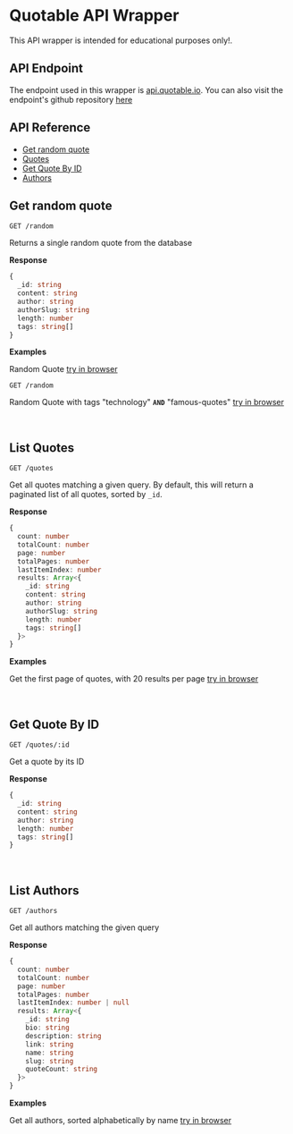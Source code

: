 # Quotable API Wrapper

This API wrapper is intended for educational purposes only!.
## API Endpoint <!-- omit in toc -->

The endpoint used in this wrapper is [api.quotable.io](https://api.quotable.io/quotes). You can also visit the endpoint's github repository [here](https://github.com/lukePeavey/quotable)

## API Reference <!-- omit in toc -->

- [Get random quote](#get-random-quote)
- [Quotes](#list-quotes)
- [Get Quote By ID](#get-quote-by-id)
- [Authors](#list-authors)

## Get random quote

```HTTP
GET /random
```

Returns a single random quote from the database

**Response**

```ts
{
  _id: string
  content: string
  author: string
  authorSlug: string
  length: number
  tags: string[]
}
```

**Examples**

Random Quote [try in browser](https://api.quotable.io/random)

```HTTP
GET /random
```

Random Quote with tags "technology" **`AND`** "famous-quotes" [try in browser](https://api.quotable.io/random?tags=technology,famous-quotes)


<br>

## List Quotes

```HTTP
GET /quotes
```

Get all quotes matching a given query. By default, this will return a paginated list of all quotes, sorted by `_id`.

**Response**

```ts
{
  count: number
  totalCount: number
  page: number
  totalPages: number
  lastItemIndex: number
  results: Array<{
    _id: string
    content: string
    author: string
    authorSlug: string
    length: number
    tags: string[]
  }>
}
```

**Examples**

Get the first page of quotes, with 20 results per page [try in browser](https://quotable.io/quotes?page=1)

<br>

## Get Quote By ID

```HTTP
GET /quotes/:id
```

Get a quote by its ID

**Response**

```ts
{
  _id: string
  content: string
  author: string
  length: number
  tags: string[]
}
```

<br>

## List Authors

```HTTP
GET /authors
```

Get all authors matching the given query

**Response**

```ts
{
  count: number
  totalCount: number
  page: number
  totalPages: number
  lastItemIndex: number | null
  results: Array<{
    _id: string
    bio: string
    description: string
    link: string
    name: string
    slug: string
    quoteCount: string
  }>
}
```

**Examples**

Get all authors, sorted alphabetically by name [try in browser](https://quotable.io/authors)
